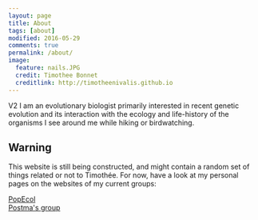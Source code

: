 ```yaml
---
layout: page
title: About
tags: [about]
modified: 2016-05-29
comments: true
permalink: /about/
image:
  feature: nails.JPG
  credit: Timothee Bonnet
  creditlink: http://timotheenivalis.github.io
---
```


V2
I am an evolutionary biologist primarily interested in recent genetic evolution and its interaction with the ecology and life-history of the organisms I see around me while hiking or birdwatching.


## Warning
This website is still being constructed, and might contain a random set of things related or not to Timothée.
For now, have a look at my personal pages on the websites of my current groups:


 <div markdown="0"><a href="http://www.popecol.org/team/timothee-bonnet/" class="btn btn-success">PopEcol</a></div>
 <div markdown="0"><a href="http://erikpostma.net/group.html#timothee" class="btn btn-info">Postma's group</a></div>
